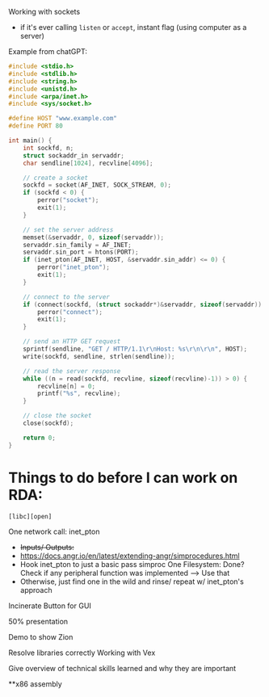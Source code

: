 Working with sockets

- if it's ever calling `listen` or `accept`, instant flag (using computer as a server)


Example from chatGPT:
```c
#include <stdio.h>
#include <stdlib.h>
#include <string.h>
#include <unistd.h>
#include <arpa/inet.h>
#include <sys/socket.h>

#define HOST "www.example.com"
#define PORT 80

int main() {
    int sockfd, n;
    struct sockaddr_in servaddr;
    char sendline[1024], recvline[4096];

    // create a socket
    sockfd = socket(AF_INET, SOCK_STREAM, 0);
    if (sockfd < 0) {
        perror("socket");
        exit(1);
    }

    // set the server address
    memset(&servaddr, 0, sizeof(servaddr));
    servaddr.sin_family = AF_INET;
    servaddr.sin_port = htons(PORT);
    if (inet_pton(AF_INET, HOST, &servaddr.sin_addr) <= 0) {
        perror("inet_pton");
        exit(1);
    }

    // connect to the server
    if (connect(sockfd, (struct sockaddr*)&servaddr, sizeof(servaddr)) < 0) {
        perror("connect");
        exit(1);
    }

    // send an HTTP GET request
    sprintf(sendline, "GET / HTTP/1.1\r\nHost: %s\r\n\r\n", HOST);
    write(sockfd, sendline, strlen(sendline));

    // read the server response
    while ((n = read(sockfd, recvline, sizeof(recvline)-1)) > 0) {
        recvline[n] = 0;
        printf("%s", recvline);
    }

    // close the socket
    close(sockfd);

    return 0;
}
```

# Things to do before I can work on RDA:

```
[libc][open]
```

One network call: inet_pton
- ~~Inputs/ Outputs:~~
- https://docs.angr.io/en/latest/extending-angr/simprocedures.html
- Hook inet_pton to just a basic pass simproc
One Filesystem: Done?
Check if any peripheral function was implemented --> Use that
- Otherwise, just find one in the wild and rinse/ repeat w/ inet_pton's approach



Incinerate Button for GUI

50% presentation

Demo to show Zion



Resolve libraries correctly
Working with Vex

Give overview of technical skills learned and why they are important

**x86 assembly

